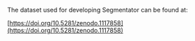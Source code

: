 The dataset used for developing Segmentator can be found at:

[https://doi.org/10.5281/zenodo.1117858](https://doi.org/10.5281/zenodo.1117858)

